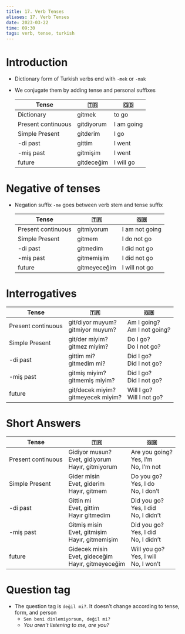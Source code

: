 ```yaml
---
title: 17. Verb Tenses
aliases: 17. Verb Tenses
date: 2023-03-22
time: 09:30
tags: verb, tense, turkish
---
```


# Introduction

- Dictionary form of Turkish verbs end with `-mek` or `-mak`
- We conjugate them by adding tense and personal suffixes
	
	| Tense              | 🇹🇷         | 🇬🇧         |
	| ------------------ | ---------- | ---------- |
	| Dictionary         | gitmek     | to go      |
	| Present continuous | gitdiyorum | I am going |
	| Simple Present     | gitderim   | I go       |
	| -di past           | gittim     | I went     |
	| -miş past          | gitmişim   | I went     |
	| future             | gitdeceǧim | I will go  |

# Negative of tenses

- Negation suffix `-me` goes between verb stem and tense suffix
	
	| Tense              | 🇹🇷           | 🇬🇧             |
	| ------------------ | ------------ | -------------- |
	| Present continuous | gitmiyorum   | I am not going |
	| Simple Present     | gitmem       | I do not go    | 
	| -di past           | gitmedim     | I did not go   |
	| -miş past          | gitmemişim   | I did not go   |
	| future             | gitmeyeceǧim | I will not go  |

# Interrogatives

| Tense              | 🇹🇷                                     | 🇬🇧                              |
| ------------------ | -------------------------------------- | ------------------------------- |
| Present continuous | git/diyor muyum?<br> gitmiyor muyum?   | Am I going?<br> Am I not going? |
| Simple Present     | git/der miyim?<br> gitmez miyim?       | Do I go?<br> Do I not go?       |
| -di past           | gittim mi?<br> gitmedim mi?            | Did I go?<br> Did I not go?     |
| -miş past          | gitmiş miyim?<br> gitmemiş miyim?      | Did I go?<br> Did I not go?     |
| future             | git/decek miyim?<br> gitmeyecek miyim? | Will I go?<br> Will I not go?   |

# Short Answers

| Tense              | 🇹🇷                                                      | 🇬🇧                                         |
| ------------------ | ------------------------------------------------------- | ------------------------------------------ |
| Present continuous | Gidiyor musun?<br>Evet, gidiyorum<br>Hayır, gitmiyorum  | Are you going?<br>Yes, I’m<br>No, I’m not  |
| Simple Present     | Gider misin<br>Evet, giderim<br>Hayır, gitmem           | Do you go?<br>Yes, I do<br>No, I don’t     |
| -di past           | Gittin mi<br>Evet, gittim<br>Hayır gitmedim             | Did you go?<br>Yes, I did<br>No, I didn’t  |
| -miş past          | Gitmiş misin<br>Evet, gitmişim<br>Hayır, gitmemişim     | Did you go?<br>Yes, I did<br>No, I didn’t  |
| future             | Gidecek misin<br>Evet, gideceǧim<br>Hayır, gitmeyeceǧim | Will you go?<br>Yes, I will<br>No, I won’t |

# Question tag

- The question tag is `değil mi?`. It doesn’t change according to tense, form, and person
    - `Sen beni dinlemiyorsun, deǧil mi?`
    - *You aren’t listening to me, are you?*